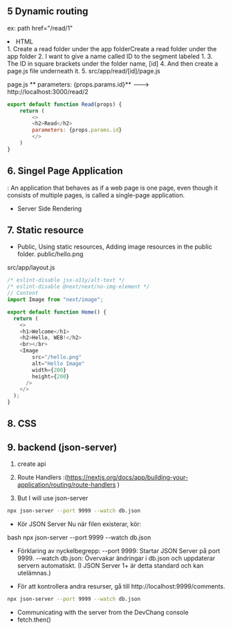 ## 5  Dynamic routing
ex: path href="/read/1"
  <li><Link href="/read/1">HTML</Link></li>
1. Create a read folder under the app folderCreate a read folder under the app folder
2. I want to give a name called ID to the segment labeled 1.
3. The ID in square brackets under the folder name, [id]
4. And then create a page.js file underneath it.
5. src/app/read/[id]/page.js

page.js
** parameters: {props.params.id}** --->
http://localhost:3000/read/2 

```js
export default function Read(props) {
    return (
        <>
        <h2>Read</h2>
        parameters: {props.params.id}
        </>
    )
}
```

## 6. Singel Page Application
: An application that behaves as if a web page is one page, even though it consists of multiple pages, is called a single-page application.

- Server Side Rendering

## 7. Static resource
- Public, Using static resources, Adding image resources in the public folder.
public/hello.png

src/app/layout.js
```js
/* eslint-disable jsx-a11y/alt-text */
/* eslint-disable @next/next/no-img-element */
// Content
import Image from "next/image";

export default function Home() {
  return (
    <>
    <h1>Welcome</h1>
    <h2>Hello, WEB!</h2>
    <br></br>
    <Image 
        src="/hello.png" 
        alt="Hello Image" 
        width={200} 
        height={200} 
      />
    </>
  );
}

```

## 8. CSS

## 9. backend (json-server)
1. create api 
2. Route Handlers :(https://nextjs.org/docs/app/building-your-application/routing/route-handlers
)

3. But I will use json-server 

```bash
npx json-server --port 9999 --watch db.json
```
- Kör JSON Server
Nu när filen existerar, kör:

bash
npx json-server --port 9999 --watch db.json

- Förklaring av nyckelbegrepp:
--port 9999: Startar JSON Server på port 9999.
--watch db.json: Övervakar ändringar i db.json och uppdaterar servern automatiskt. (I JSON Server 1+ är detta standard och kan utelämnas.)

- För att kontrollera andra resurser, gå till http://localhost:9999/comments.


```bash
npx json-server --port 9999 --watch db.json

```
- Communicating with the server from the DevChang console
- fetch.then()


